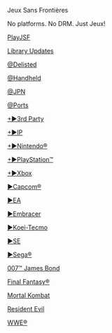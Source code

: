 Jeux Sans Frontières

No platforms. No DRM. Just Jeux!

[PlayJSF](https://1fichier.com/?jov9mhiddicctbxhk7v9)
  
[Library Updates](https://1fichier.com/dir/J3jFKT2d)

[@Delisted](https://1fichier.com/dir/gzfmBy24)

[@Handheld](https://1fichier.com/dir/K61YILR6)

[@JPN]()

[@Ports](https://1fichier.com/dir/9cd3SPsk)

[+►3rd Party](https://1fichier.com/dir/9h7Q8IKD)

[+►IP]()

[+►Nintendo®]()

[+►PlayStation™]()

[+►Xbox]()

[►Capcom®]()

[►EA](https://1fichier.com/dir/yOGogzVc)

[►Embracer]()

[►Koei-Tecmo]()

[►SE]()

[►Sega®]()

[007™ James Bond]()

[Final Fantasy®]()

[Mortal Kombat]()

[Resident Evil](https://1fichier.com/dir/XLM9YuV2)

[WWE®](https://1fichier.com/dir/4sapBe9B)
